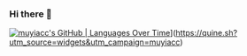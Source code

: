 ### Hi there 👋

<!--
**muyiacc/muyiacc** is a ✨ _special_ ✨ repository because its `README.md` (this file) appears on your GitHub profile.

Here are some ideas to get you started:

- 🔭 I’m currently working on ...
- 🌱 I’m currently learning ...
- 👯 I’m looking to collaborate on ...
- 🤔 I’m looking for help with ...
- 💬 Ask me about ...
- 📫 How to reach me: ...
- 😄 Pronouns: ...
- ⚡ Fun fact: ...
-->

[![muyiacc's GitHub | Languages Over Time](https://stats.quine.sh/muyiacc/languages-over-time?theme=light)](https://quine.sh?utm_source=widgets&utm_campaign=muyiacc)](https://quine.sh?utm_source=widgets&utm_campaign=muyiacc)

